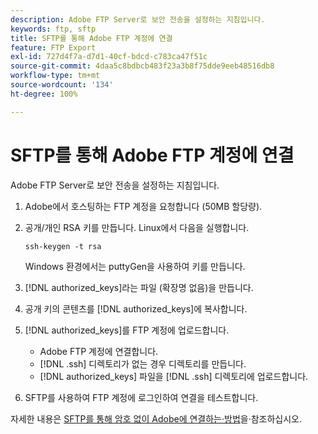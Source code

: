 ```yaml
---
description: Adobe FTP Server로 보안 전송을 설정하는 지침입니다.
keywords: ftp, sftp
title: SFTP를 통해 Adobe FTP 계정에 연결
feature: FTP Export
exl-id: 727d4f7a-d7d1-40cf-bdcd-c783ca47f51c
source-git-commit: 4daa5c8bdbcb483f23a3b8f75dde9eeb48516db8
workflow-type: tm+mt
source-wordcount: '134'
ht-degree: 100%

---
```


# SFTP를 통해 Adobe FTP 계정에 연결

Adobe FTP Server로 보안 전송을 설정하는 지침입니다.

1. Adobe에서 호스팅하는 FTP 계정을 요청합니다 (50MB 할당량).
1. 공개/개인 RSA 키를 만듭니다. Linux에서 다음을 실행합니다.

   ```
   ssh-keygen -t rsa
   ```

   Windows 환경에서는 puttyGen을 사용하여 키를 만듭니다.

1. [!DNL authorized_keys]라는 파일 (확장명 없음)을 만듭니다.
1. 공개 키의 콘텐츠를 [!DNL authorized_keys]에 복사합니다.
1. [!DNL authorized_keys]를 FTP 계정에 업로드합니다.

   * Adobe FTP 계정에 연결합니다.
   * [!DNL .ssh] 디렉토리가 없는 경우 디렉토리를 만듭니다.
   * [!DNL authorized_keys] 파일을 [!DNL .ssh] 디렉토리에 업로드합니다.

1. SFTP를 사용하여 FTP 계정에 로그인하여 연결을 테스트합니다.

자세한 내용은 [SFTP를 통해 암호 없이 Adobe에 연결하는·방법](/help/export/ftp-and-sftp/c-sftp/ftp-sftp-cert-auth.md)을·참조하십시오.
